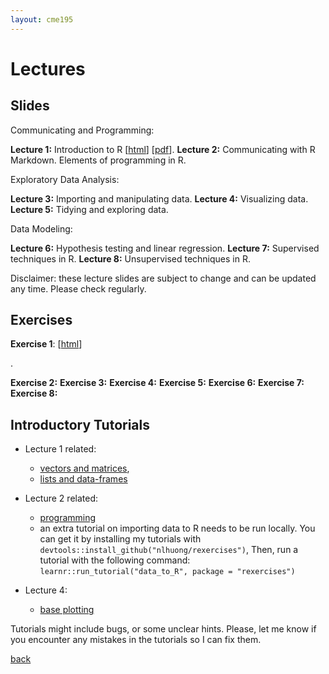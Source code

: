 ```yaml
---
layout: cme195
---
```


# [](#lectures) Lectures

## [](#slides) Slides

Communicating and Programming:

**Lecture 1:** Introduction to R [[html](./assets/lectures/Lecture1_Intro.html)]
[[pdf](./assets/lectures/Lecture1_Intro.pdf)].
**Lecture 2:** Communicating with R Markdown. Elements of programming in R.

Exploratory Data Analysis:

**Lecture 3:** Importing and manipulating data.
**Lecture 4:** Visualizing data.
**Lecture 5:** Tidying and exploring data.

Data Modeling:

**Lecture 6:** Hypothesis testing and linear regression.
**Lecture 7:** Supervised techniques in R.
**Lecture 8:** Unsupervised techniques in R.

Disclaimer: these lecture slides are subject to change and can be updated
any time. Please check regularly.

## [](#exe) Exercises

**Exercise 1**: [[html](./assets/exercises/Lec1_Exercises.nb.html)]
<!---[[rmd](./assets/exercises/Lec1_Exercises.nb.html)]
[[solutions]] (./assets/exercises/Lec1_Exercises_with_Answers.nb.html)] --->.
**Exercise 2:**
**Exercise 3:**
**Exercise 4:**
**Exercise 5:**
**Exercise 6:**
**Exercise 7:**
**Exercise 8:**

<!--- * [Exercises for lecture 2](./assets/exercises/Lec2_Exercises.nb.html)
[[rmd](https://raw.githubusercontent.com/cme195/cme195.github.io/master/assets/exercises/Lec2_Exercises.Rmd)].
[Answers](./assets/exercises/Lec2_Exercises_with_Answers.nb.html)
[[rmd](https://raw.githubusercontent.com/cme195/cme195.github.io/master/assets/exercises/Lec2_Exercises_with_Answers.Rmd)].
* [Exercises for lecture 3](./assets/exercises/Lec3_Exercises.nb.html)
[[rmd](https://raw.githubusercontent.com/cme195/cme195.github.io/master/assets/exercises/Lec3_Exercises.Rmd)].
[Answers](./assets/exercises/Lec3_Exercises_with_Answers.nb.html)
[[rmd](https://raw.githubusercontent.com/cme195/cme195.github.io/master/assets/exercises/Lec3_Exercises_with_Answers.Rmd)].
* [Exercises for lecture 4](./assets/exercises/Lec4_Exercises.nb.html)
[[rmd](https://raw.githubusercontent.com/cme195/cme195.github.io/master/assets/exercises/Lec4_Exercises.Rmd)].
[Answers](./assets/exercises/Lec4_Exercises_with_Answers.nb.html)
[[rmd](https://raw.githubusercontent.com/cme195/cme195.github.io/master/assets/exercises/Lec4_Exercises_with_Answers.Rmd)].
* [Exercises for lecture 5](./assets/exercises/Lec5_Exercises.nb.html)
[[rmd](https://raw.githubusercontent.com/cme195/cme195.github.io/master/assets/exercises/Lec5_Exercises.Rmd)].
[Answers](./assets/exercises/Lec5_Exercises_with_Answers.nb.html)
[[rmd](https://raw.githubusercontent.com/cme195/cme195.github.io/master/assets/exercises/Lec5_Exercises_with_Answers.Rmd)].
* [Exercises for lecture 6](./assets/exercises/Lec6_Exercises.nb.html)
[[rmd](https://raw.githubusercontent.com/cme195/cme195.github.io/master/assets/exercises/Lec6_Exercises.Rmd)].
[Answers](./assets/exercises/Lec6_Exercises_with_Answers.nb.html)
[[rmd](https://raw.githubusercontent.com/cme195/cme195.github.io/master/assets/exercises/Lec6_Exercises_with_Answers.Rmd)].
* [Exercises for lecture 7](./assets/exercises/Lec7_Exercises.nb.html)
[[rmd](https://raw.githubusercontent.com/cme195/cme195.github.io/master/assets/exercises/Lec7_Exercises.Rmd)].
[Answers](./assets/exercises/Lec7_Exercises_with_Answers.nb.html)
[[rmd](https://raw.githubusercontent.com/cme195/cme195.github.io/master/assets/exercises/Lec7_Exercises_with_Answers.Rmd)].
* [Exercises for lecture 8](./assets/exercises/Lec8_Exercises.nb.html)
[[rmd](https://raw.githubusercontent.com/cme195/cme195.github.io/master/assets/exercises/Lec8_Exercises.Rmd)].
[Answers](./assets/exercises/Lec8_Exercises_with_Answers.nb.html)
[[rmd](https://raw.githubusercontent.com/cme195/cme195.github.io/master/assets/exercises/Lec8_Exercises_with_Answers.Rmd)].
-->


## [](#tut) Introductory Tutorials

* Lecture 1 related:
    + [vectors and matrices](https://cme195.shinyapps.io/vectors_and_matrices/),
    + [lists and data-frames](https://cme195.shinyapps.io/lists_and_data_frames/)

* Lecture 2 related:
    + [programming](https://cme195.shinyapps.io/programming/)
    +  an extra tutorial on importing data to R needs to be run locally. You can
get it by installing my tutorials with `devtools::install_github("nlhuong/rexercises")`,
Then, run a tutorial with the following command:
`learnr::run_tutorial("data_to_R", package = "rexercises")`
* Lecture 4:
    + [base plotting](https://cme195.shinyapps.io/base_plotting/)

Tutorials might include bugs, or some unclear hints. Please, let me know
if you encounter any mistakes in the tutorials so I can fix them.

[back](./)
